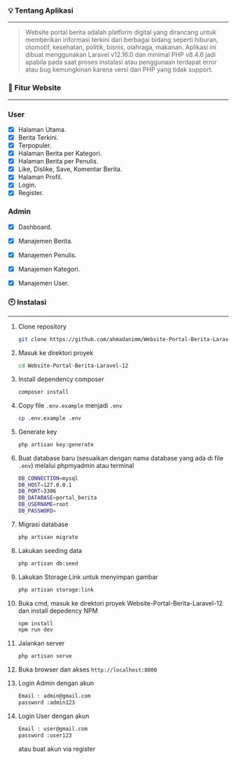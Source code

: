 ### **💡 Tentang Aplikasi**

---

> Website portal berita adalah platform digital yang dirancang untuk memberikan informasi terkini dari berbagai bidang seperti hiburan, otomotif, kesehatan, politik, bisnis, olahraga, makanan. Aplikasi ini dibuat menggunakan Laravel v12.16.0 dan minimal PHP v8.4.6 jadi apabila pada saat proses instalasi atau penggunaan terdapat error atau bug kemungkinan karena versi dari PHP yang tidak support.

### **📝 Fitur Website**

---
### User
-   [x] Halaman Utama.
-   [x] Berita Terkini.
-   [x] Terpopuler.
-   [x] Halaman Berita per Kategori.
-   [x] Halaman Berita per Penulis.
-   [x] Like, Dislike, Save, Komentar  Berita.
-   [x] Halaman Profil.
-   [x] Login.
-   [x] Register.

### Admin
-   [x] Dashboard.
-   [x] Manajemen Berita.
-   [x] Manajemen Penulis.
-   [x] Manajemen Kategori.
-   [x] Manajemen User.


### **🕙 Instalasi**

---

1. Clone repository
    
    ```bash
    git clone https://github.com/ahmadanimm/Website-Portal-Berita-Laravel-12.git
    ```

2. Masuk ke direktori proyek
    
    ```bash
    cd Website-Portal-Berita-Laravel-12
    ```

3. Install dependency composer
    
    ```bash
    composer install
    ```

4. Copy file `.env.example` menjadi `.env`
    
    ```bash
    cp .env.example .env
    ```

5. Generate key
    
    ```bash
    php artisan key:generate
    ```

6. Buat database baru (sesuaikan dengan nama database yang ada di file `.env`) melalui phpmyadmin atau terminal
    
    ```bash
    DB_CONNECTION=mysql
    DB_HOST=127.0.0.1
    DB_PORT=3306
    DB_DATABASE=portal_berita
    DB_USERNAME=root
    DB_PASSWORD=
    ```

7. Migrasi database
    
    ```bash
    php artisan migrate
    ```
    
8. Lakukan seeding data
    
    ```bash
    php artisan db:seed
    ```
    
9. Lakukan Storage:Link untuk menyimpan gambar

    ```bash
    php artisan storage:link
    ```
    
10. Buka cmd, masuk ke direktori proyek Website-Portal-Berita-Laravel-12 dan install depedency NPM

    ```bash
    npm install
    npm run dev
    ```

11. Jalankan server
    
    ```bash
    php artisan serve
    ```

12. Buka browser dan akses `http://localhost:8000`

13. Login Admin dengan akun

    ```bash
    Email : admin@gmail.com
    password :admin123
    ```
    
14. Login User dengan akun

    ```bash
    Email : user@gmail.com
    password :user123
    ```
    atau buat akun via register
